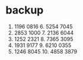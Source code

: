 # backup
1. 1196 0816		 6. 5254 7045
2. 2853 1000		 7. 2136 6044
3. 1252 2321		 8. 7365 3095
4. 1931 9177		 9. 6210 0355
5. 1246 8045		10. 4858 3879
